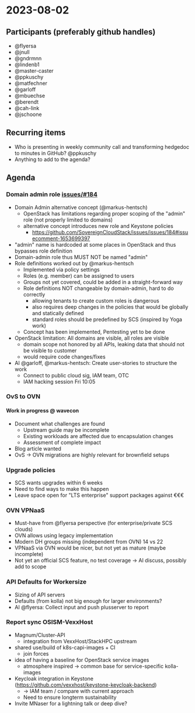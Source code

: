 # 2023-08-02

## Participants (preferably github handles)

- @flyersa
- @jnull
- @gndrmnn
- @lindenb1
- @master-caster
- @ppkuschy
- @matfechner
- @garloff
- @mbuechse
- @berendt
- @cah-link
- @jschoone

## Recurring items

- Who is presenting in weekly community call and transforming hedgedoc to minutes in GitHub?
@ppkuschy
- Anything to add to the agenda?

## Agenda

### Domain admin role [issues/#184](https://github.com/SovereignCloudStack/issues/issues/184)

- Domain Admin alternative concept (@markus-hentsch)
  - OpenStack has limitations regarding proper scoping of the "admin" role (not properly limited to domains)
  - alternative concept introduces new role and Keystone policies
    - <https://github.com/SovereignCloudStack/issues/issues/184#issuecomment-1653699397>
- "admin" name is hardcoded at some places in OpenStack and thus bypasses role definition
- Domain-admin role thus MUST NOT be named "admin"
- Role definitions worked out by @markus-hentsch
  - Implemented via policy settings
  - Roles (e.g. member) can be assigned to users
  - Groups not yet covered, could be added in a straight-forward way
  - Role definitions NOT changeable by domain-admin, hard to do correctly
    - allowing tenants to create custom roles is dangerous
    - also requires deep changes in the policies that would be globally and statically defined
    - standard roles should be predefined by SCS (inspired by Yoga work)
  - Concept has been implemented, Pentesting yet to be done
- OpenStack limitation: All domains are visible, all roles are visible
  - domain scope not honored by all APIs, leaking data that should not be visible to customer
  - would require code changes/fixes
- AI @garloff, @markus-hentsch: Create user-stories to structure the work
  - Connect to public cloud sig, IAM team, OTC
  - IAM hacking session Fri 10:05

### OvS to OVN

#### Work in progress @ wavecon

- Document what challenges are found
  - Upstream guide may be incomplete
  - Existing workloads are affected due to encapsulation changes
  - Assessment of complete impact
- Blog article wanted
- OvS -> OVN migrations are highly relevant for brownfield setups

### Upgrade policies

- SCS wants upgrades within 6 weeks
- Need to find ways to make this happen
- Leave space open for "LTS enterprise" support packages against €€€

### OVN VPNaaS

- Must-have from @flyersa perspective (for enterprise/private SCS clouds)
- OVN allows using legacy implementation
- Modern DH groups missing (independent from OVN) 14 vs 22
- VPNaaS via OVN would be nicer, but not yet as mature (maybe incomplete)
- Not yet an official SCS feature, no test coverage -> AI discuss, possibly add to scope

### API Defaults for Workersize

- Sizing of API servers
- Defaults (from kolla) not big enough for larger environments?
- AI @flyersa: Collect input and push plusserver to report

### Report sync OSISM-VexxHost
- Magnum/Cluster-API
  - integration from VexxHost/StackHPC upstream
- shared use/build of k8s-capi-images + CI
  - join forces
- idea of having a baseline for OpenStack service images
  - atmosphere inspired -> common base for service-specific kolla-images
- Keycloak integration in Keystone (<https://github.com/vexxhost/keystone-keycloak-backend>)
  - -> IAM team / compare with current approach
  - Need to ensure longterm sustainability
- Invite MNaser for a lightning talk or deep dive?
